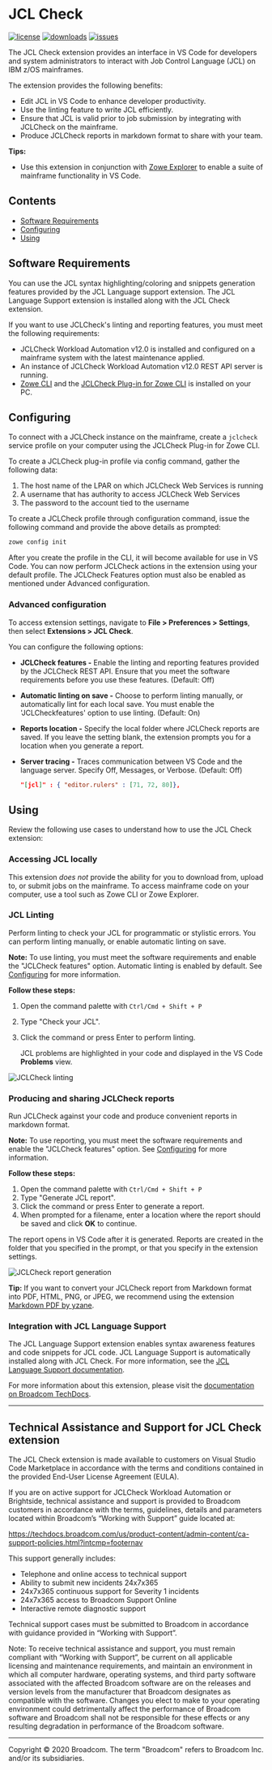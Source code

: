 <!-- omit in toc -->
# JCL Check

[![license](https://img.shields.io/badge/license-Broadcom-green)](/LICENSE)
[![downloads](https://img.shields.io/visual-studio-marketplace/d/broadcomMFD.jcl-check-support)](https://marketplace.visualstudio.com/items?itemName=broadcomMFD.jcl-check-support)
[![issues](https://img.shields.io/github/issues-raw/BroadcomMFD/jcl-check-support)](https://github.com/BroadcomMFD/jcl-check-support/issues)

The JCL Check extension provides an interface in VS Code for developers and system administrators to interact with Job Control Language (JCL) on IBM z/OS mainframes.

The extension provides the following benefits:

- Edit JCL in VS Code to enhance developer productivity.
- Use the linting feature to write JCL efficiently.
- Ensure that JCL is valid prior to job submission by integrating with JCLCheck on the mainframe.
- Produce JCLCheck reports in markdown format to share with your team.

**Tips:**

- Use this extension in conjunction with [Zowe Explorer](https://marketplace.visualstudio.com/items?itemName=Zowe.vscode-extension-for-zowe) to enable a suite of mainframe functionality in VS Code.

<!-- omit in toc -->
## Contents

- [Software Requirements](#software-requirements)
- [Configuring](#configuring)
- [Using](#using)

## Software Requirements

You can use the JCL syntax highlighting/coloring and snippets generation features provided by the JCL Language support extension. The JCL Language Support extension is installed along with the JCL Check extension.

If you want to use JCLCheck's linting and reporting features, you must meet the following requirements:

- JCLCheck Workload Automation v12.0 is installed and configured on a mainframe system with the latest maintenance applied.
- An instance of JCLCheck Workload Automation v12.0 REST API server is running.
- [Zowe CLI](https://docs.zowe.org/stable/user-guide/cli-installcli.html) and the [JCLCheck Plug-in for Zowe CLI](https://techdocs.broadcom.com/us/en/ca-mainframe-software/devops/enterprise-support-for-zowe/1-0/zowe-cli/using-zowe-cli/available-cli-plug-ins/jclcheck-plug-in-for-zowe-cli.html) is installed on your PC.

## Configuring

To connect with a JCLCheck instance on the mainframe, create a `jclcheck` service profile on your computer using the JCLCheck Plug-in for Zowe CLI.

To create a JCLCheck plug-in profile via config command, gather the following data:

1. The host name of the LPAR on which JCLCheck Web Services is running
2. A username that has authority to access JCLCheck Web Services
3. The password to the account tied to the username

To create a JCLCheck profile through configuration command, issue the following command and provide the above details as prompted:

```sh
zowe config init
```

After you create the profile in the CLI, it will become available for use in VS Code. You can now perform JCLCheck actions in the extension using your default profile.
The JCLCheck Features option must also be enabled as mentioned under Advanced configuration.

### Advanced configuration

To access extension settings, navigate to **File > Preferences > Settings**, then select **Extensions > JCL Check**.

You can configure the following options:

- **JCLCheck features -** Enable the linting and reporting features provided by the JCLCheck REST API. Ensure that you meet the software requirements before you use these features. (Default: Off)
- **Automatic linting on save -** Choose to perform linting manually, or automatically lint for each local save. You must enable the 'JCLCheckfeatures' option to use linting. (Default: On)
- **Reports location -** Specify the local folder where JCLCheck reports are saved. If you leave the setting blank, the extension prompts you for a location when you generate a report.
- **Server tracing -** Traces communication between VS Code and the language server. Specify Off, Messages, or Verbose. (Default: Off)

    ```json
    "[jcl]" : { "editor.rulers" : [71, 72, 80]},
    ```

## Using

Review the following use cases to understand how to use the JCL Check extension:

### Accessing JCL locally

This extension *does not* provide the ability for you to download from, upload to, or submit jobs on the mainframe. To access mainframe code on your computer, use a tool such as Zowe CLI or Zowe Explorer.

### JCL Linting

Perform linting to check your JCL for programmatic or stylistic errors. You can perform linting manually, or enable automatic linting on save.

**Note:** To use linting, you must meet the software requirements and enable the "JCLCheck features" option. Automatic linting is enabled by default. See [Configuring](#configuring) for more information.

**Follow these steps:**

1. Open the command palette with `Ctrl/Cmd + Shift + P`
2. Type "Check your JCL".
3. Click the command or press Enter to perform linting.

    JCL problems are highlighted in your code and displayed in the VS Code **Problems** view.

![JCLCheck linting](/images/jck-linting.gif)

### Producing and sharing JCLCheck reports

Run JCLCheck against your code and produce convenient reports in markdown format.

**Note:** To use reporting, you must meet the software requirements and enable the "JCLCheck features" option. See [Configuring](#configuring) for more information.

**Follow these steps:**

1. Open the command palette with `Ctrl/Cmd + Shift + P`
2. Type "Generate JCL report".
3. Click the command or press Enter to generate a report.
4. When prompted for a filename, enter a location where the report should be saved and click **OK** to continue.

The report opens in VS Code after it is generated. Reports are created in the folder that you specified in the prompt, or that you specify in the extension settings.

![JCLCheck report generation](/images/jck-report.gif)

**Tip:** If you want to convert your JCLCheck report from Markdown format into PDF, HTML, PNG, or JPEG, we recommend using the extension [Markdown PDF by yzane](https://marketplace.visualstudio.com/items?itemName=yzane.markdown-pdf).

### Integration with JCL Language Support

The JCL Language Support extension enables syntax awareness features and code snippets for JCL code. JCL Language Support is automatically installed along with JCL Check. For more information, see the [JCL Language Support documentation](https://marketplace.visualstudio.com/items?itemName=broadcomMFD.jcl-language-support).

For more information about this extension, please visit the [documentation on Broadcom TechDocs](https://techdocs.broadcom.com/us/en/ca-mainframe-software/automation/ca-jclcheck-workload-automation/12-0/building/interfaces-with-other-products/jcl-check-extension-for-vs-code.html).

---------------------------------------------------------------
<!-- omit in toc -->
## **Technical Assistance and Support for JCL Check extension**

The JCL Check extension is made available to customers on Visual Studio Code Marketplace in accordance with the terms and conditions contained in the provided End-User License Agreement (EULA).

If you are on active support for JCLCheck Workload Automation or Brightside, technical assistance and support is provided to Broadcom customers in accordance with the terms, guidelines, details and parameters located within Broadcom’s “Working with Support” guide located at:

https://techdocs.broadcom.com/us/product-content/admin-content/ca-support-policies.html?intcmp=footernav

This support generally includes:

- Telephone and online access to technical support
- Ability to submit new incidents 24x7x365
- 24x7x365 continuous support for Severity 1 incidents
- 24x7x365 access to Broadcom Support Online
- Interactive remote diagnostic support

Technical support cases must be submitted to Broadcom in accordance with guidance provided in “Working with Support”.

Note: To receive technical assistance and support, you must remain compliant with “Working with Support”, be current on all applicable licensing and maintenance requirements, and maintain an environment in which all computer hardware, operating systems, and third party software associated with the affected Broadcom software are on the releases and version levels from the manufacturer that Broadcom designates as compatible with the software.  Changes you elect to make to your operating environment could detrimentally affect the performance of Broadcom software and Broadcom shall not be responsible for these effects or any resulting degradation in performance of the Broadcom software.

------------------------------------------------------------------------------------------------
Copyright © 2020 Broadcom. The term "Broadcom" refers to Broadcom Inc. and/or its subsidiaries.
